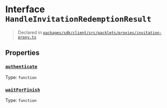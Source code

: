 # Interface `HandleInvitationRedemptionResult`
> Declared in [`packages/sdk/client/src/packlets/proxies/invitation-proxy.ts`]()


## Properties
### [`authenticate`](https://github.com/dxos/protocols/blob/main/packages/sdk/client/src/packlets/proxies/invitation-proxy.ts#L34)
Type: `function`
### [`waitForFinish`](https://github.com/dxos/protocols/blob/main/packages/sdk/client/src/packlets/proxies/invitation-proxy.ts#L33)
Type: `function`